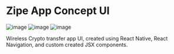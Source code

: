 # Zipe App Concept UI

![image](https://user-images.githubusercontent.com/63082917/178857836-adb9ce89-8e2f-47c0-9ed4-e3f441db6901.png)
![image](https://user-images.githubusercontent.com/63082917/178857859-c745c8a2-1165-4c58-bc0d-b7045cdfeb7f.png)
![image](https://user-images.githubusercontent.com/63082917/178857879-45b03b7f-3918-4907-a23b-7cce83e7d710.png)

Wireless Crypto transfer app UI, created using React Native, React Navigation, and custom created JSX components.  
